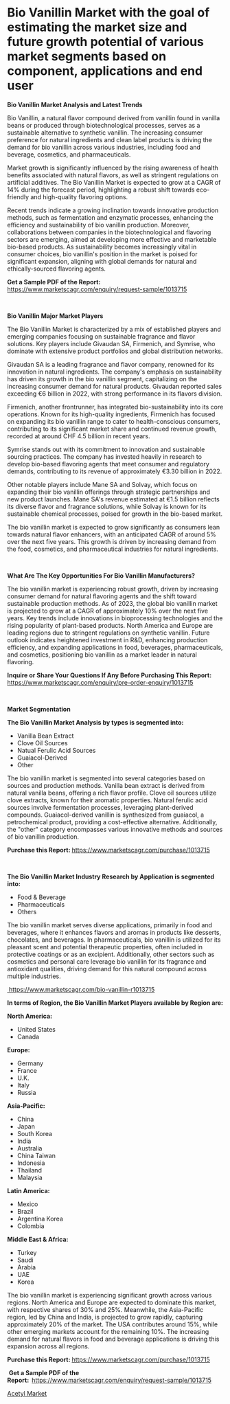 <p><h1>Bio Vanillin Market with the goal of estimating the market size and future growth potential of various market segments based on component, applications and end user</h1></p><p><strong>Bio Vanillin Market Analysis and Latest Trends</strong></p>
<p><p>Bio Vanillin, a natural flavor compound derived from vanillin found in vanilla beans or produced through biotechnological processes, serves as a sustainable alternative to synthetic vanillin. The increasing consumer preference for natural ingredients and clean label products is driving the demand for bio vanillin across various industries, including food and beverage, cosmetics, and pharmaceuticals. </p><p>Market growth is significantly influenced by the rising awareness of health benefits associated with natural flavors, as well as stringent regulations on artificial additives. The Bio Vanillin Market is expected to grow at a CAGR of 14% during the forecast period, highlighting a robust shift towards eco-friendly and high-quality flavoring options.</p><p>Recent trends indicate a growing inclination towards innovative production methods, such as fermentation and enzymatic processes, enhancing the efficiency and sustainability of bio vanillin production. Moreover, collaborations between companies in the biotechnological and flavoring sectors are emerging, aimed at developing more effective and marketable bio-based products. As sustainability becomes increasingly vital in consumer choices, bio vanillin's position in the market is poised for significant expansion, aligning with global demands for natural and ethically-sourced flavoring agents.</p></p>
<p><strong>Get a Sample PDF of the Report:&nbsp;</strong> <a href="https://www.marketscagr.com/enquiry/request-sample/1013715?utm_campaign=2942&utm_medium=2&utm_source=Github&utm_content=ia&utm_term=01042025&utm_id=bio-vanillin">https://www.marketscagr.com/enquiry/request-sample/1013715</a></p>
<p>&nbsp;</p>
<p><strong>Bio Vanillin Major Market Players</strong></p>
<p><p>The Bio Vanillin Market is characterized by a mix of established players and emerging companies focusing on sustainable fragrance and flavor solutions. Key players include Givaudan SA, Firmenich, and Symrise, who dominate with extensive product portfolios and global distribution networks.</p><p>Givaudan SA is a leading fragrance and flavor company, renowned for its innovation in natural ingredients. The company's emphasis on sustainability has driven its growth in the bio vanillin segment, capitalizing on the increasing consumer demand for natural products. Givaudan reported sales exceeding €6 billion in 2022, with strong performance in its flavors division.</p><p>Firmenich, another frontrunner, has integrated bio-sustainability into its core operations. Known for its high-quality ingredients, Firmenich has focused on expanding its bio vanillin range to cater to health-conscious consumers, contributing to its significant market share and continued revenue growth, recorded at around CHF 4.5 billion in recent years.</p><p>Symrise stands out with its commitment to innovation and sustainable sourcing practices. The company has invested heavily in research to develop bio-based flavoring agents that meet consumer and regulatory demands, contributing to its revenue of approximately €3.30 billion in 2022.</p><p>Other notable players include Mane SA and Solvay, which focus on expanding their bio vanillin offerings through strategic partnerships and new product launches. Mane SA's revenue estimated at €1.5 billion reflects its diverse flavor and fragrance solutions, while Solvay is known for its sustainable chemical processes, poised for growth in the bio-based market.</p><p>The bio vanillin market is expected to grow significantly as consumers lean towards natural flavor enhancers, with an anticipated CAGR of around 5% over the next five years. This growth is driven by increasing demand from the food, cosmetics, and pharmaceutical industries for natural ingredients.</p></p>
<p>&nbsp;</p>
<p><strong>What Are The Key Opportunities For Bio Vanillin Manufacturers?</strong></p>
<p><p>The bio vanillin market is experiencing robust growth, driven by increasing consumer demand for natural flavoring agents and the shift toward sustainable production methods. As of 2023, the global bio vanillin market is projected to grow at a CAGR of approximately 10% over the next five years. Key trends include innovations in bioprocessing technologies and the rising popularity of plant-based products. North America and Europe are leading regions due to stringent regulations on synthetic vanillin. Future outlook indicates heightened investment in R&D, enhancing production efficiency, and expanding applications in food, beverages, pharmaceuticals, and cosmetics, positioning bio vanillin as a market leader in natural flavoring.</p></p>
<p><strong>Inquire or Share Your Questions If Any Before Purchasing This Report:</strong> <a href="https://www.marketscagr.com/enquiry/pre-order-enquiry/1013715?utm_campaign=2942&utm_medium=2&utm_source=Github&utm_content=ia&utm_term=01042025&utm_id=bio-vanillin">https://www.marketscagr.com/enquiry/pre-order-enquiry/1013715</a></p>
<p>&nbsp;</p>
<p><strong>Market Segmentation</strong></p>
<p><strong>The Bio Vanillin Market Analysis by types is segmented into:</strong></p>
<p><ul><li>Vanilla Bean Extract</li><li>Clove Oil Sources</li><li>Natual Ferulic Acid Sources</li><li>Guaiacol-Derived</li><li>Other</li></ul></p>
<p><p>The bio vanillin market is segmented into several categories based on sources and production methods. Vanilla bean extract is derived from natural vanilla beans, offering a rich flavor profile. Clove oil sources utilize clove extracts, known for their aromatic properties. Natural ferulic acid sources involve fermentation processes, leveraging plant-derived compounds. Guaiacol-derived vanillin is synthesized from guaiacol, a petrochemical product, providing a cost-effective alternative. Additionally, the "other" category encompasses various innovative methods and sources of bio vanillin production.</p></p>
<p><strong>Purchase this Report:&nbsp;</strong><a href="https://www.marketscagr.com/purchase/1013715?utm_campaign=2942&utm_medium=2&utm_source=Github&utm_content=ia&utm_term=01042025&utm_id=bio-vanillin">https://www.marketscagr.com/purchase/1013715</a></p>
<p>&nbsp;</p>
<p><strong>The Bio Vanillin Market Industry Research by Application is segmented into:</strong></p>
<p><ul><li>Food & Beverage</li><li>Pharmaceuticals</li><li>Others</li></ul></p>
<p><p>The bio vanillin market serves diverse applications, primarily in food and beverages, where it enhances flavors and aromas in products like desserts, chocolates, and beverages. In pharmaceuticals, bio vanillin is utilized for its pleasant scent and potential therapeutic properties, often included in protective coatings or as an excipient. Additionally, other sectors such as cosmetics and personal care leverage bio vanillin for its fragrance and antioxidant qualities, driving demand for this natural compound across multiple industries.</p></p>
<p><a href="https://www.marketscagr.com/bio-vanillin-r1013715?utm_campaign=2942&utm_medium=2&utm_source=Github&utm_content=ia&utm_term=01042025&utm_id=bio-vanillin">&nbsp;https://www.marketscagr.com/bio-vanillin-r1013715</a></p>
<p><strong>In terms of Region, the Bio Vanillin Market Players available by Region are:</strong></p>
<p>
    <p> <strong> North America: </strong>
        <ul>
            <li>United States</li>
            <li>Canada</li>
        </ul>
        </p> 
    <p> <strong> Europe: </strong>
        <ul>
            <li>Germany</li>
            <li>France</li>
            <li>U.K.</li>
            <li>Italy</li>
            <li>Russia</li>
        </ul>
        </p> 
    <p> <strong> Asia-Pacific: </strong>
        <ul>
            <li>China</li>
            <li>Japan</li>
            <li>South Korea</li>
            <li>India</li>
            <li>Australia</li>
            <li>China Taiwan</li>
            <li>Indonesia</li>
            <li>Thailand</li>
            <li>Malaysia</li>
        </ul>
        </p> 
    <p> <strong> Latin America: </strong>
        <ul>
            <li>Mexico</li>
            <li>Brazil</li>
            <li>Argentina Korea</li>
            <li>Colombia</li>
        </ul>
        </p> 
    <p> <strong> Middle East & Africa: </strong>
        <ul>
            <li>Turkey</li>
            <li>Saudi</li>
            <li>Arabia</li>
            <li>UAE</li>
            <li>Korea</li>
        </ul>
    </p>
    </p>
<p><p>The bio vanillin market is experiencing significant growth across various regions. North America and Europe are expected to dominate this market, with respective shares of 30% and 25%. Meanwhile, the Asia-Pacific region, led by China and India, is projected to grow rapidly, capturing approximately 20% of the market. The USA contributes around 15%, while other emerging markets account for the remaining 10%. The increasing demand for natural flavors in food and beverage applications is driving this expansion across all regions.</p></p>
<p><strong>Purchase this Report: </strong><a href="https://www.marketscagr.com/purchase/1013715?utm_campaign=2942&utm_medium=2&utm_source=Github&utm_content=ia&utm_term=01042025&utm_id=bio-vanillin">https://www.marketscagr.com/purchase/1013715</a></p>
<p>&nbsp;<strong>Get a Sample PDF of the Report:&nbsp;&nbsp;</strong><a href="https://www.marketscagr.com/enquiry/request-sample/1013715?utm_campaign=2942&utm_medium=2&utm_source=Github&utm_content=ia&utm_term=01042025&utm_id=bio-vanillin">https://www.marketscagr.com/enquiry/request-sample/1013715</a></p>
<p><strong></strong></p>
<p><p><a href="https://github.com/chkrselia/Market-Research-Report-List-1/blob/main/acetyl-market.md?utm_campaign=2942&utm_medium=2&utm_source=Github&utm_content=ia&utm_term=01042025&utm_id=bio-vanillin">Acetyl Market</a></p></p>